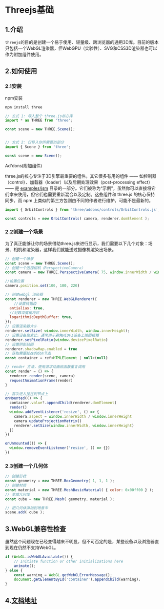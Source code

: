 # Threejs基础

## 1.介绍

`threejs`的目的是创建一个易于使用、轻量级、跨浏览器的通用3D库。目前的版本只包括一个WebGL渲染器，但WebGPU（实验性）、SVG和CSS3D渲染器也可以作为附加组件使用。

## 2.如何使用

### 2.1安装

npm安装

```javascript
npm install three

// 方式 1: 导入整个 three.js核心库
import * as THREE from 'three';

const scene = new THREE.Scene();


// 方式 2: 仅导入你所需要的部分
import { Scene } from 'three';

const scene = new Scene();
```

Ad'dons(附加组件)

three.js的核心专注于3D引擎最重要的组件。其它很多有用的组件 —— 如控制器（control）、加载器（loader）以及后期处理效果（post-processing effect） —— 是 [examples/jsm](https://github.com/mrdoob/three.js/tree/dev/examples/jsm) 目录的一部分。它们被称为“示例”，虽然你可以直接将它们拿来使用，但它们也需要重新混合以及定制。这些组件和 three.js 的核心保持同步，而 npm 上类似的第三方包则由不同的作者进行维护，可能不是最新的。

```javascript
import { OrbitControls } from 'three/addons/controls/OrbitControls.js';

const controls = new OrbitControls( camera, renderer.domElement );
```

### 2.2创建一个场景

为了真正能够让你的场景借助three.js来进行显示，我们需要以下几个对象：场景、相机和渲染器，这样我们就能透过摄像机渲染出场景。

```javascript
// 创建一个场景
const scene = new THREE.Scene();
// 创建一个透视相机（PerspectiveCamera）
const camera = new THREE.PerspectiveCamera( 75, window.innerWidth / window.innerHeight, 0.1, 1000 );

//设置位置
camera.position.set(100, 100, 220)

// 创建webgl 渲染器
const renderer = new THREE.WebGLRenderer({
    //设置抗锯齿
  antialias: true,
  //对数深度缓冲区
  logarithmicDepthBuffer: true,
});
// 设置渲染器大小
renderer.setSize( window.innerWidth, window.innerHeight);
// 设置设备像素比。通常用于避免HiDPI设备上绘图模糊
renderer.setPixelRatio(window.devicePixelRatio)
// 设置阴影贴图
renderer.shadowMap.enabled = true
// 获取需要挂在的dom节点
const container = ref<HTMLElement | null>(null)

// render 方法，使用请求动画帧函数重复调用
const render = () => {
  renderer.render(scene, camera)
  requestAnimationFrame(render)
}

// 首次进入挂在到节点上
onMounted(() => {
  container.value?.appendChild(renderer.domElement)
  render()
  window.addEventListener('resize', () => {
    camera.aspect = window.innerWidth / window.innerHeight
    camera.updateProjectionMatrix()
    renderer.setSize(window.innerWidth, window.innerHeight)
  })
})

onUnmounted(() => {
  window.removeEventListener('resize', () => {})
})
```

### 2.3创建一个几何体

```javascript
// 创建形状
const geometry = new THREE.BoxGeometry( 1, 1, 1 );
// 创建材质
const material = new THREE.MeshBasicMaterial( { color: 0x00ff00 } );
// 生成几何体
const cube = new THREE.Mesh( geometry, material );

// 把几何体添加到场景中 
scene.add( cube );
```

## 3.WebGL兼容性检查

虽然这个问题现在已经变得越来不明显，但不可否定的是，某些设备以及浏览器直到现在仍然不支持WebGL。

```javascript
if (WebGL.isWebGLAvailable()) {
    // Initiate function or other initializations here
    animate();
} else {
    const warning = WebGL.getWebGLErrorMessage();
    document.getElementById('container').appendChild(warning);
}
```

## 4.[文档地址](https://threejs.org/docs/)